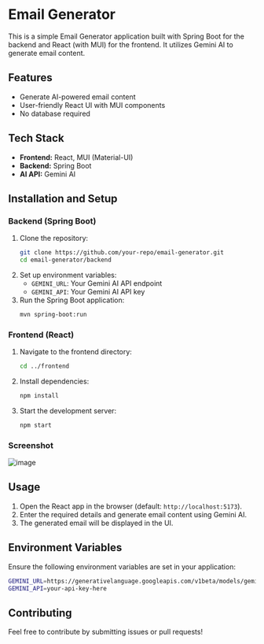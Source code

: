 # Email Generator

This is a simple Email Generator application built with Spring Boot for the backend and React (with MUI) for the frontend. It utilizes Gemini AI to generate email content.

## Features
- Generate AI-powered email content
- User-friendly React UI with MUI components
- No database required

## Tech Stack
- **Frontend:** React, MUI (Material-UI)
- **Backend:** Spring Boot
- **AI API:** Gemini AI

## Installation and Setup

### Backend (Spring Boot)

1. Clone the repository:
   ```sh
   git clone https://github.com/your-repo/email-generator.git
   cd email-generator/backend
   ```
2. Set up environment variables:
   - `GEMINI_URL`: Your Gemini AI API endpoint
   - `GEMINI_API`: Your Gemini AI API key
3. Run the Spring Boot application:
   ```sh
   mvn spring-boot:run
   ```

### Frontend (React)

1. Navigate to the frontend directory:
   ```sh
   cd ../frontend
   ```
2. Install dependencies:
   ```sh
   npm install
   ```
3. Start the development server:
   ```sh
   npm start
   ```
### Screenshot
![image](https://github.com/user-attachments/assets/86ea9865-7ad4-4a85-ae56-29b0f0fe27b8)

## Usage
1. Open the React app in the browser (default: `http://localhost:5173`).
2. Enter the required details and generate email content using Gemini AI.
3. The generated email will be displayed in the UI.

## Environment Variables
Ensure the following environment variables are set in your application:
```sh
GEMINI_URL=https://generativelanguage.googleapis.com/v1beta/models/gemini-1.5-flash:generateContent
GEMINI_API=your-api-key-here
```

## Contributing
Feel free to contribute by submitting issues or pull requests!


